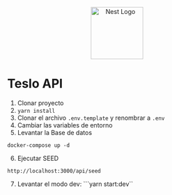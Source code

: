 <p align="center">
  <a href="http://nestjs.com/" target="blank"><img src="https://nestjs.com/img/logo-small.svg" width="120" alt="Nest Logo" /></a>
</p>

# Teslo API

1. Clonar proyecto
2. ```yarn install```
3. Clonar el archivo ```.env.template``` y renombrar a ```.env```
4. Cambiar las variables de entorno
5. Levantar la Base de datos
```
docker-compose up -d
```

6. Ejecutar SEED
```
http://localhost:3000/api/seed
```


7. Levantar el modo dev: ```yarn start:dev``



